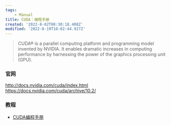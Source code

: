 ```yaml
---
tags: 
    - Manual
title: CUDA：编程手册
created: '2022-8-02T08:30:18.408Z'
modified: '2022-8-19T10:02:44.927Z'
---
```


> CUDA® is a parallel computing platform and programming model invented by NVIDIA. It enables dramatic increases in computing performance by harnessing the power of the graphics processing unit (GPU).

### 官网

<http://docs.nvidia.com/cuda/index.html>
<https://docs.nvidia.com/cuda/archive/10.2/>

### 教程

- [CUDA编程手册](https://blog.csdn.net/kunhe0512/article/details/124120941
"CUDA编程手册")
